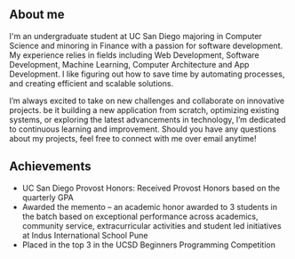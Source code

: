 ## **About me**
I'm an undergraduate student at UC San Diego majoring in Computer Science and minoring in Finance with a passion for software development. My experience relies in fields including Web Development, Software Development, Machine Learning, Computer Architecture and App Development. I like figuring out how to save time by automating processes, and creating efficient and scalable solutions.

I’m always excited to take on new challenges and collaborate on innovative projects. be it building a new application from scratch, optimizing existing systems, or exploring the latest advancements in technology, I’m dedicated to continuous learning and improvement. Should you have any questions about my projects, feel free to connect with me over email anytime!



## Achievements
* UC San Diego Provost Honors: Received Provost Honors based on the quarterly GPA
* Awarded the memento – an academic honor awarded to 3 students in the batch based on exceptional performance across academics, community service, extracurricular activities   and student led initiatives at Indus International School Pune
* Placed in the top 3 in the UCSD Beginners Programming Competition

